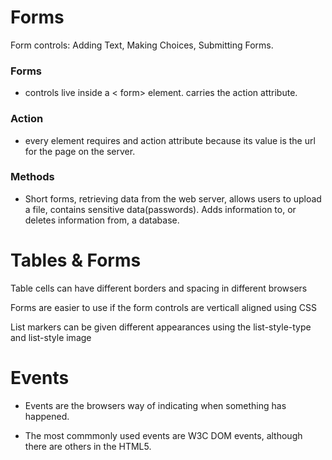 
# Forms
Form controls: Adding Text, Making Choices, Submitting Forms.

### Forms
- controls live inside a < form> element. carries the action attribute.

### Action
- every element requires and action attribute because its value is the url for the page on the server.

### Methods
 - Short forms, retrieving data from the web server, allows users to upload a file, contains sensitive data(passwords). Adds information to,  or deletes information from, a database.



# Tables & Forms

Table cells can have different borders and spacing in different browsers

Forms are easier to use if the form controls are verticall aligned using CSS

List markers can be given different appearances using the list-style-type and list-style image
# Events

* Events are the browsers way of indicating when something has happened.

* The most commmonly used events are W3C DOM events, although there are others in the HTML5.

